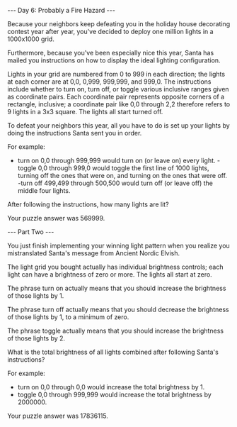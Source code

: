 --- Day 6: Probably a Fire Hazard ---

Because your neighbors keep defeating you in the holiday house decorating contest year after year, you've decided to deploy one million lights in a 1000x1000 grid.

Furthermore, because you've been especially nice this year, Santa has mailed you instructions on how to display the ideal lighting configuration.

Lights in your grid are numbered from 0 to 999 in each direction; the lights at each corner are at 0,0, 0,999, 999,999, and 999,0. The instructions include whether to turn on, turn off, or toggle various inclusive ranges given as coordinate pairs. Each coordinate pair represents opposite corners of a rectangle, inclusive; a coordinate pair like 0,0 through 2,2 therefore refers to 9 lights in a 3x3 square. The lights all start turned off.

To defeat your neighbors this year, all you have to do is set up your lights by doing the instructions Santa sent you in order.

For example:
- turn on 0,0 through 999,999 would turn on (or leave on) every light.
-toggle 0,0 through 999,0 would toggle the first line of 1000 lights, turning off the ones that were on, and turning on the ones that were off.
-turn off 499,499 through 500,500 would turn off (or leave off) the middle four lights.

After following the instructions, how many lights are lit?

Your puzzle answer was 569999.

--- Part Two ---

You just finish implementing your winning light pattern when you realize you mistranslated Santa's message from Ancient Nordic Elvish.

The light grid you bought actually has individual brightness controls; each light can have a brightness of zero or more. The lights all start at zero.

The phrase turn on actually means that you should increase the brightness of those lights by 1.

The phrase turn off actually means that you should decrease the brightness of those lights by 1, to a minimum of zero.

The phrase toggle actually means that you should increase the brightness of those lights by 2.

What is the total brightness of all lights combined after following Santa's instructions?

For example:
- turn on 0,0 through 0,0 would increase the total brightness by 1.
- toggle 0,0 through 999,999 would increase the total brightness by 2000000.

Your puzzle answer was 17836115.